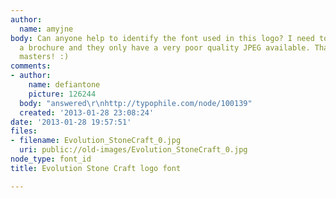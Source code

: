 ```yaml
---
author:
  name: amyjne
body: Can anyone help to identify the font used in this logo? I need to use it in
  a brochure and they only have a very poor quality JPEG available. Thank you font
  masters! :)
comments:
- author:
    name: defiantone
    picture: 126244
  body: "answered\r\nhttp://typophile.com/node/100139"
  created: '2013-01-28 23:08:24'
date: '2013-01-28 19:57:51'
files:
- filename: Evolution_StoneCraft_0.jpg
  uri: public://old-images/Evolution_StoneCraft_0.jpg
node_type: font_id
title: Evolution Stone Craft logo font

---
```

